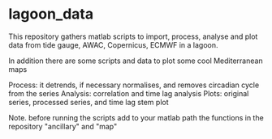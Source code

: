 # lagoon_data 
This repository gathers matlab scripts to import, process, analyse and plot data from tide gauge, AWAC, Copernicus, ECMWF in a lagoon.

In addition there are some scripts and data to plot some cool Mediterranean maps

Process: it detrends, if necessary normalises, and removes circadian cycle from the series
Analysis: correlation and time lag analysis
Plots: original series, processed series, and time lag stem plot

Note. before running the scripts add to your matlab path the functions in the repository "ancillary" and "map"

